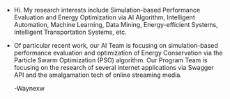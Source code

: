 - Hi. My research interests include Simulation-based Performance Evaluation and Energy Optimization via AI Algorithm, Intelligent Automation, Machine Learning, Data Mining, Energy-efficient Systems, Intelligent Transportation Systems, etc.

- Of particular recent work, our AI Team is focusing on simulation-based performance evaluation and optimization of Energy Conservation via the Particle Swarm Optimization (PSO) algorithm. Our Program Team is focusing on the research of several internet applications via Swagger API and the amalgamation tech of online streaming media.

  -Waynexw
